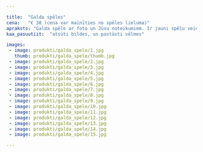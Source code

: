 ```yaml
---

title:  "Galda spēles"
cena:   "€ 38 (cena var mainīties no spēles lieluma)"
apraksts: "Galda spēle ar foto un Jūsu noteikumiem. Ir jauni spēļu veidi - varam tos pārveidot pēc Jūsu vēlmēm. Lieliska dāvana ko dāvināt puisim vai meitenei, kuriem patīk atraktīvs laiks draugu kompānijā."
kaa_pasuutiit:  "atsūti bildes, un pastāsti vēlmes"

images:
 - image: produkti/galda_spele/1.jpg
   thumb: produkti/galda_spele/thumb.jpg
 - image: produkti/galda_spele/2.jpg
 - image: produkti/galda_spele/3.jpg
 - image: produkti/galda_spele/4.jpg
 - image: produkti/galda_spele/5.jpg
 - image: produkti/galda_spele/6.jpg
 - image: produkti/galda_spele/7.jpg
 - image: produkti/galda_spele/8.jpg
 - image: produkti/galda_spele/9.jpg
 - image: produkti/galda_spele/10.jpg
 - image: produkti/galda_spele/11.jpg
 - image: produkti/galda_spele/12.jpg
 - image: produkti/galda_spele/13.jpg
 - image: produkti/galda_spele/14.jpg
 - image: produkti/galda_spele/15.jpg

---
```

